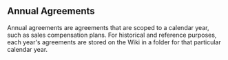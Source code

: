## Annual Agreements

Annual agreements are agreements that are scoped to a calendar year, such as sales compensation plans. For historical and reference purposes, each year's agreements are stored on the Wiki in a folder for that particular calendar year.

